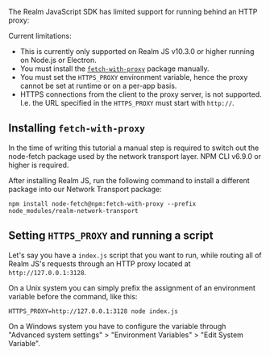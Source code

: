 The Realm JavaScript SDK has limited support for running behind an HTTP proxy:

Current limitations:
- This is currently only supported on Realm JS v10.3.0 or higher running on Node.js or Electron.
- You must install the [`fetch-with-proxy`](https://www.npmjs.com/package/fetch-with-proxy) package manually.
- You must set the `HTTPS_PROXY` environment variable, hence the proxy cannot be set at runtime or on a per-app basis.
- HTTPS connections from the client to the proxy server, is not supported. I.e. the URL specified in the `HTTPS_PROXY` must start with `http://`.

## Installing `fetch-with-proxy`

In the time of writing this tutorial a manual step is required to switch out the node-fetch package used by the network transport layer. NPM CLI v6.9.0 or higher is required.

After installing Realm JS, run the following command to install a different package into our Network Transport package:

```
npm install node-fetch@npm:fetch-with-proxy --prefix node_modules/realm-network-transport
```

## Setting `HTTPS_PROXY` and running a script

Let's say you have a `index.js` script that you want to run, while routing all of Realm JS's requests through an HTTP proxy located at `http://127.0.0.1:3128`.

On a Unix system you can simply prefix the assignment of an environment variable before the command, like this:

```
HTTPS_PROXY=http://127.0.0.1:3128 node index.js
```

On a Windows system you have to configure the variable through "Advanced system settings" > "Environment Variables" > "Edit System Variable".
